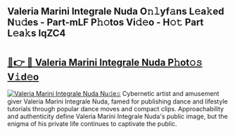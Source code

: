 ## Valeria Marini Integrale Nuda O𝚗𝚕yf𝚊ns L𝚎a𝚔ed N𝚞𝚍es - Part-mLF P𝚑𝚘tos Vi𝚍𝚎o - H𝚘𝚝 Part L𝚎a𝚔s IqZC4

# <h2><a href="http://kf07on.oniu.top/?m=Valeria+Marini+Integrale+Nuda">🔗👉 🔴 Valeria Marini Integrale Nuda P𝚑ot𝚘𝚜 V𝚒d𝚎o</a></h2>

[![Valeria Marini Integrale Nuda Nu𝚍e𝚜](https://i.imgur.com/0qMVB7G.gif)](http://kf07on.oniu.top/?m=Valeria+Marini+Integrale+Nuda)
Cybernetic artist and amusement giver Valeria Marini Integrale Nuda, famed for publishing dance and lifestyle tutorials through popular dance moves and compact clips. Approachability and authenticity define Valeria Marini Integrale Nuda's public image, but the enigma of his private life continues to captivate the public.  
